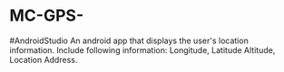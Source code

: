 # MC-GPS-
#AndroidStudio 
An android app that displays the user's location information. Include following information:  Longitude, Latitude Altitude, Location Address.
